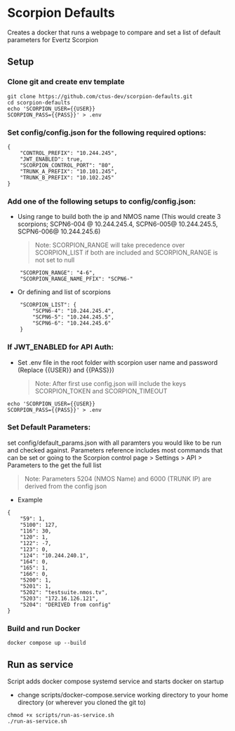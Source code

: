 # Scorpion Defaults

Creates a docker that runs a webpage to compare and set a list of default parameters for Evertz Scorpion

## Setup

### Clone git and create env template

```
git clone https://github.com/ctus-dev/scorpion-defaults.git
cd scorpion-defaults
echo 'SCORPION_USER={{USER}}
SCORPION_PASS={{PASS}}' > .env
```

### Set config/config.json for the following required options:

```
{
    "CONTROL_PREFIX": "10.244.245",
    "JWT_ENABLED": true,
    "SCORPION_CONTROL_PORT": "80",
    "TRUNK_A_PREFIX": "10.101.245",
    "TRUNK_B_PREFIX": "10.102.245"
}
```

### Add one of the following setups to config/config.json:

-   Using range to build both the ip and NMOS name (This would create 3 scorpions; SCPN6-004 @ 10.244.245.4, SCPN6-005@ 10.244.245.5, SCPN6-006@ 10.244.245.6)
    > Note: SCORPION_RANGE will take precedence over SCORPION_LIST if both are included and SCORPION_RANGE is not set to null

```
    "SCORPION_RANGE": "4-6",
    "SCORPION_RANGE_NAME_PFIX": "SCPN6-"
```

-   Or defining and list of scorpions

```
    "SCORPION_LIST": {
        "SCPN6-4": "10.244.245.4",
        "SCPN6-5": "10.244.245.5",
        "SCPN6-6": "10.244.245.6"
    }
```

### If JWT_ENABLED for API Auth:

-   Set .env file in the root folder with scorpion user name and password (Replace {{USER}} and {{PASS}})
    > Note: After first use config.json will include the keys SCORPION_TOKEN and SCORPION_TIMEOUT

```
echo 'SCORPION_USER={{USER}}
SCORPION_PASS={{PASS}}' > .env
```

### Set Default Parameters:

set config/default_params.json with all paramters you would like to be run and checked against. Parameters reference includes most commands that can be set or going to the Scorpion control page > Settings > API > Parameters to the get the full list

> Note: Parameters 5204 (NMOS Name) and 6000 (TRUNK IP) are derived from the config json

-   Example

```
{
    "59": 1,
    "5100": 127,
    "116": 30,
    "120": 1,
    "122": -7,
    "123": 0,
    "124": "10.244.240.1",
    "164": 0,
    "165": 1,
    "166": 0,
    "5200": 1,
    "5201": 1,
    "5202": "testsuite.nmos.tv",
    "5203": "172.16.126.121",
    "5204": "DERIVED from config"
}
```

### Build and run Docker

```
docker compose up --build
```

## Run as service

Script adds docker compose systemd service and starts docker on startup

-   change scripts/docker-compose.service working directory to your home directory (or wherever you cloned the git to)

```
chmod +x scripts/run-as-service.sh
./run-as-service.sh
```
